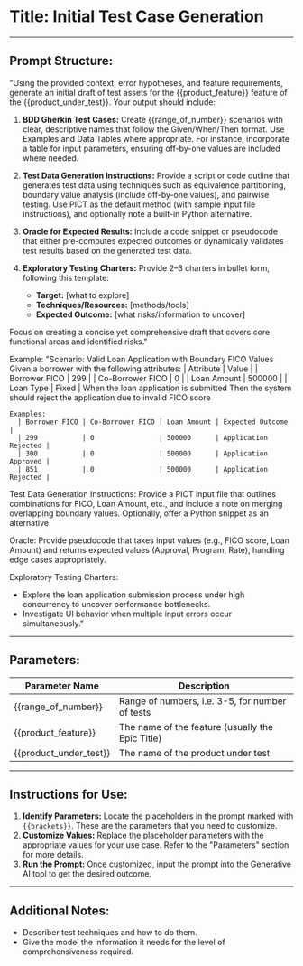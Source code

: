# **Title:** Initial Test Case Generation

---

## **Prompt Structure:**

"Using the provided context, error hypotheses, and feature requirements, generate an initial draft of test assets for the {{product_feature}} feature of the {{product_under_test}}. Your output should include:

1. **BDD Gherkin Test Cases:** Create {{range_of_number}} scenarios with clear, descriptive names that follow the Given/When/Then format. Use Examples and Data Tables where appropriate. For instance, incorporate a table for input parameters, ensuring off-by-one values are included where needed.

2. **Test Data Generation Instructions:** Provide a script or code outline that generates test data using techniques such as equivalence partitioning, boundary value analysis (include off-by-one values), and pairwise testing. Use PICT as the default method (with sample input file instructions), and optionally note a built-in Python alternative.

3. **Oracle for Expected Results:** Include a code snippet or pseudocode that either pre-computes expected outcomes or dynamically validates test results based on the generated test data.

4. **Exploratory Testing Charters:** Provide 2–3 charters in bullet form, following this template:
    * **Target:** [what to explore]
    * **Techniques/Resources:** [methods/tools]
    * **Expected Outcome:** [what risks/information to uncover]

Focus on creating a concise yet comprehensive draft that covers core functional areas and identified risks."

Example:
"Scenario: Valid Loan Application with Boundary FICO Values
  Given a borrower with the following attributes:
      | Attribute          | Value        |
      | Borrower FICO      | 299          |
      | Co-Borrower FICO   | 0            |
      | Loan Amount        | 500000       |
      | Loan Type          | Fixed        |
    When the loan application is submitted
    Then the system should reject the application due to invalid FICO score

    Examples:
      | Borrower FICO | Co-Borrower FICO | Loan Amount | Expected Outcome     |
      | 299           | 0                | 500000      | Application Rejected |
      | 300           | 0                | 500000      | Application Approved |
      | 851           | 0                | 500000      | Application Rejected |

Test Data Generation Instructions: Provide a PICT input file that outlines combinations for FICO, Loan Amount, etc., and include a note on merging overlapping boundary values. Optionally, offer a Python snippet as an alternative.
  
Oracle:
 Provide pseudocode that takes input values (e.g., FICO score, Loan Amount) and returns expected values (Approval, Program, Rate), handling edge cases appropriately.
  
Exploratory Testing Charters:

* Explore the loan application submission process under high concurrency to uncover performance bottlenecks.
* Investigate UI behavior when multiple input errors occur simultaneously."

---

## **Parameters:**

| **Parameter Name**     | **Description**                                  |
|------------------------|--------------------------------------------------|
| {{range_of_number}}    | Range of numbers, i.e. 3-5, for number of tests  |
| {{product_feature}}    | The name of the feature (usually the Epic Title) |
| {{product_under_test}} | The name of the product under test               |

---

## **Instructions for Use:**

1. **Identify Parameters:** Locate the placeholders in the prompt marked with `{{brackets}}`. These are the parameters that you need to customize.
2. **Customize Values:** Replace the placeholder parameters with the appropriate values for your use case. Refer to the "Parameters" section for more details.
3. **Run the Prompt:** Once customized, input the prompt into the Generative AI tool to get the desired outcome.

---

## **Additional Notes:**

* Describer test techniques and how to do them.
* Give the model the information it needs for the level of comprehensiveness required.
